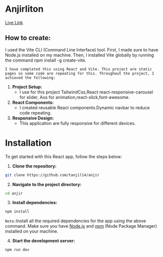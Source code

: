 # Anjirliton
[Live Link](https://anjirliton.netlify.app/)
## How to create:
 I used the Vite CLI (Command Line Interface) tool. First, I made sure to have Node.js installed on my machine. Then, I installed Vite globally by running the command npm install -g create-vite.

`I have completed this using React and Vite. This project are static pages so some code are repeating for this. Throughout the project, I achieved the following:`

 1. **Project Setup:**
    - I use for this project TailwindCss,React react-responsive-carousel for slider, Aos for animation,react-slick,font-awesome.
 2. **React Components:**
    -  I created reusable React components.Dynamic navbar to reduce code repeating.
 3. **Responsive Design:**
    -  This application are fully responsive for different devices.


# Installation

To get started with this React app, follow the steps below:

1. **Clone the repository:**
```bash
git clone https://github.com/tanjil14/anjir
```
2. **Navigate to the project directory:**
```bash
cd anjir
```
3. **Install dependencies:**
```bash
npm install
```
`Note:`Install all the required dependencies for the app using the above command. Make sure you have [Node.js](https://nodejs.org/) and [npm](https://www.npmjs.com/) (Node Package Manager) installed on your machine.

4. **Start the development server:**
```bash
npm run dev
```